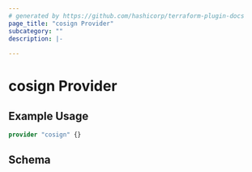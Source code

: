 ```yaml
---
# generated by https://github.com/hashicorp/terraform-plugin-docs
page_title: "cosign Provider"
subcategory: ""
description: |-
  
---
```


# cosign Provider



## Example Usage

```terraform
provider "cosign" {}
```

<!-- schema generated by tfplugindocs -->
## Schema
